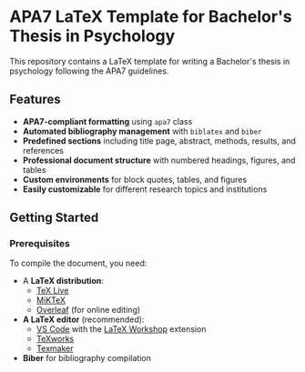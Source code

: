 # APA7 LaTeX Template for Bachelor's Thesis in Psychology

This repository contains a LaTeX template for writing a Bachelor's thesis in psychology following the APA7 guidelines.

## Features

- **APA7-compliant formatting** using `apa7` class
- **Automated bibliography management** with `biblatex` and `biber`
- **Predefined sections** including title page, abstract, methods, results, and references
- **Professional document structure** with numbered headings, figures, and tables
- **Custom environments** for block quotes, tables, and figures
- **Easily customizable** for different research topics and institutions

## Getting Started

### Prerequisites

To compile the document, you need:

- A **LaTeX distribution**:
  - [TeX Live](https://www.tug.org/texlive/)
  - [MiKTeX](https://miktex.org/)
  - [Overleaf](https://www.overleaf.com/) (for online editing)
- **A LaTeX editor** (recommended):
  - [VS Code](https://code.visualstudio.com/) with the [LaTeX Workshop](https://marketplace.visualstudio.com/items?itemName=James-Yu.latex-workshop) extension
  - [TeXworks](https://www.tug.org/texworks/)
  - [Texmaker](https://www.xm1math.net/texmaker/)
- **Biber** for bibliography compilation
